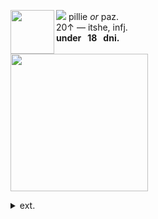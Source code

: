 <img align="left" src="https://files.catbox.moe/qti0nd.png" width="70" align="center"> <img src="https://files.catbox.moe/1ipwg7.gif"> pillie <i>or</i> paz.
<br> 20↑ — itshe, infj.
<br><b>under ‎‎ ‎  18 ‎ ‎ dni. </b>
<br><br><img src="https://files.catbox.moe/cqxmh8.gif" width="220">
<br> <details><summary> ext. </summary>
may come off a bit pretentious sometimes! oopsie... <img src="https://files.catbox.moe/4hrh7b.gif"> <br>disabled & mobility aid user.<br>live with chronic pain and heart problems.
    <p></p>
<p></p>
</details>


